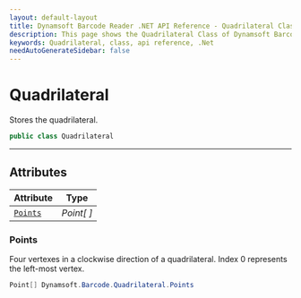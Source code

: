 ```yaml
---
layout: default-layout
title: Dynamsoft Barcode Reader .NET API Reference - Quadrilateral Class
description: This page shows the Quadrilateral Class of Dynamsoft Barcode Reader for .NET SDK.
keywords: Quadrilateral, class, api reference, .Net
needAutoGenerateSidebar: false
---
```



# Quadrilateral
Stores the quadrilateral.  

```csharp
public class Quadrilateral 
```  
  
---
  

## Attributes
  
| Attribute | Type |
|---------- | ---- |
| [`Points`](#points) | *Point[ ]* |


### Points
Four vertexes in a clockwise direction of a quadrilateral. Index 0 represents the left-most vertex. 

```csharp
Point[] Dynamsoft.Barcode.Quadrilateral.Points
```



